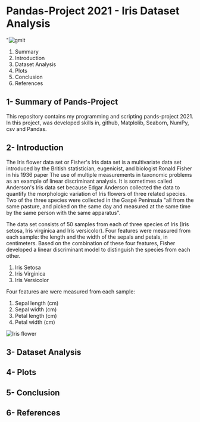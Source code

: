 
<h1>Pandas-Project 2021 - Iris Dataset Analysis</h1>
                       
 "![gmit](https://user-images.githubusercontent.com/77755223/115528889-56c6fc80-a28a-11eb-8f36-2d7004e6ece6.PNG)
                                                  
                                
1. Summary
2. Introduction
3. Dataset Analysis 
4. Plots
5. Conclusion
6. References

## 1- Summary of Pands-Project
<p>This repository contains my programming and scripting pands-project 2021. In this project, was developed skills in, github, Matplolib, Seaborn, NumPy, csv and Pandas.</p>

## 2- Introduction
<p>The Iris flower data set or Fisher's Iris data set is a multivariate data set introduced by the British statistician, eugenicist, and biologist Ronald Fisher in his 1936 paper The use of multiple measurements in taxonomic problems as an example of linear discriminant analysis. It is sometimes called Anderson's Iris data set because Edgar Anderson collected the data to quantify the morphologic variation of Iris flowers of three related species. Two of the three species were collected in the Gaspé Peninsula "all from the same pasture, and picked on the same day and measured at the same time by the same person with the same apparatus".

The data set consists of 50 samples from each of three species of Iris (Iris setosa, Iris virginica and Iris versicolor). Four features were measured from each sample: the length and the width of the sepals and petals, in centimeters. Based on the combination of these four features, Fisher developed a linear discriminant model to distinguish the species from each other.</p>

1. Iris Setosa
2. Iris Virginica
3. Iris Versicolor

Four features are were measured from each sample:

1. Sepal length (cm)
2. Sepal width (cm)
3. Petal length (cm)
4. Petal width (cm)

![Iris flower](https://user-images.githubusercontent.com/77755223/115158575-bbb20500-a086-11eb-877d-059237278e12.png)

## 3- Dataset Analysis

## 4- Plots

## 5- Conclusion

## 6- References





